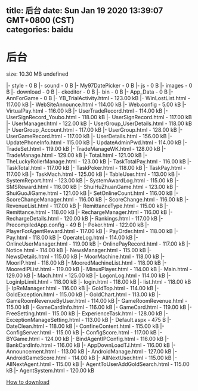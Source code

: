 
title: 后台
date: Sun Jan 19 2020 13:39:07 GMT+0800 (CST)    
categories: baidu
---

# 后台
size: 10.30 MB
 undefined
 
|- style - 0 B
|- sound - 0 B
|- My97DatePicker - 0 B
|- js - 0 B
|- images - 0 B
|- download - 0 B
|- ckeditor - 0 B
|- bin - 0 B
|- App_Data - 0 B
|- AnnForGame - 0 B
|- YB_TrialActivity.html - 123.00 kB
|- WinLostList.html - 117.00 kB
|- WebSiteAnnounce.html - 114.00 kB
|- Web.config - 5.00 kB
|- VirtualPay.html - 116.00 kB
|- UserTradeRecord.html - 114.00 kB
|- UserSignRecord_Youbo.html - 118.00 kB
|- UserSignRecord.html - 117.00 kB
|- UserManager.html - 122.00 kB
|- UserGroup_UserDetails.html - 118.00 kB
|- UserGroup_Account.html - 117.00 kB
|- UserGroup.html - 128.00 kB
|- UserGameRecord.html - 117.00 kB
|- UserDetails.html - 156.00 kB
|- UpdatePhoneInfo.html - 115.00 kB
|- UpdateAdminPwd.html - 114.00 kB
|- TradeSet.html - 119.00 kB
|- TradeManageWK.html - 128.00 kB
|- TradeManage.html - 129.00 kB
|- Total.html - 121.00 kB
|- TheLuckyRollerManage.html - 123.00 kB
|- TaskTotalPay.html - 116.00 kB
|- TaskTotal.html - 117.00 kB
|- TaskPoker.html - 118.00 kB
|- TaskPay.html - 117.00 kB
|- TaskMach.html - 125.00 kB
|- TableUser.html - 113.00 kB
|- SystemReport.html - 123.00 kB
|- SystemAwardLog.html - 115.00 kB
|- SMSReward.html - 116.00 kB
|- ShuiHuZhuanGame.html - 123.00 kB
|- ShuiGuoJiGame.html - 121.00 kB
|- SetOnlineCount.html - 116.00 kB
|- ScoreChangeManager.html - 116.00 kB
|- ScoreChange.html - 116.00 kB
|- RevenueList.html - 117.00 kB
|- RemittanceType.html - 115.00 kB
|- Remittance.html - 118.00 kB
|- RechargeManager.html - 116.00 kB
|- RechargeDetails.html - 120.00 kB
|- Rankings.html - 117.00 kB
|- PrecompiledApp.config - 49 B
|- Poker.html - 122.00 kB
|- PlayerForAgentReward.html - 117.00 kB
|- PayOrder.html - 118.00 kB
|- Pay.html - 118.00 kB
|- OperateLog.html - 114.00 kB
|- OnlineUserManager.html - 119.00 kB
|- OnlinePayRecord.html - 117.00 kB
|- Notice.html - 114.00 kB
|- NewsManager.html - 115.00 kB
|- NewsDetails.html - 115.00 kB
|- MoorMachine.html - 118.00 kB
|- MoorIP.html - 118.00 kB
|- MooredMachineList.html - 118.00 kB
|- MooredIPList.html - 119.00 kB
|- MinusPlayer.html - 114.00 kB
|- Main.html - 129.00 kB
|- Mach.html - 125.00 kB
|- LogonLog.html - 114.00 kB
|- LoginIpLimit.html - 118.00 kB
|- login.html - 118.00 kB
|- list.html - 118.00 kB
|- IpReManager.html - 116.00 kB
|- GoldTop.html - 114.00 kB
|- GoldException.html - 115.00 kB
|- GoldChart.html - 113.00 kB
|- GameRoomRevenueByUser.html - 114.00 kB
|- GameRoomRevenue.html - 115.00 kB
|- GameCardInfo.html - 116.00 kB
|- GameCard.html - 119.00 kB
|- FreeSetting.html - 115.00 kB
|- ExperienceTask.html - 128.00 kB
|- ExceptionManageSetting.html - 113.00 kB
|- Default.aspx - 475 B
|- DateClean.html - 118.00 kB
|- ConfineContent.html - 115.00 kB
|- ConfigServer.html - 115.00 kB
|- ConfigScore.html - 117.00 kB
|- BYGame.html - 124.00 kB
|- BindAgentIPConfig.html - 116.00 kB
|- BankCardInfo.html - 116.00 kB
|- AppDownLoadTJ.html - 116.00 kB
|- Announcement.html - 113.00 kB
|- AndroidManage.html - 127.00 kB
|- AndroidGameScore.html - 114.00 kB
|- AllNextUser.html - 115.00 kB
|- AllNextAgent.html - 115.00 kB
|- AgentToUserAddGoldSearch.html - 115.00 kB
|- AgentSystem.html - 120.00 kB

[How to download](https://bpcam.bemobtrk.com/go/2ceec3aa-1ca2-46d6-b9ff-aaa5c184517c?jno=4021)